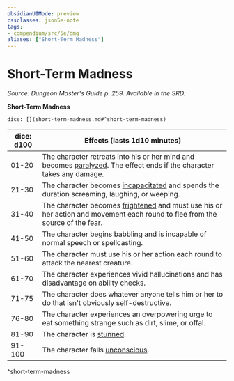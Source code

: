 ```yaml
---
obsidianUIMode: preview
cssclasses: json5e-note
tags:
- compendium/src/5e/dmg
aliases: ["Short-Term Madness"]
---
```

# Short-Term Madness
*Source: Dungeon Master's Guide p. 259. Available in the SRD.* 

**Short-Term Madness**

`dice: [](short-term-madness.md#^short-term-madness)`

| dice: d100 | Effects (lasts 1d10 minutes) |
|------------|------------------------------|
| 01-20 | The character retreats into his or her mind and becomes [paralyzed](/3-Mechanics/CLI/rules/conditions.md#paralyzed). The effect ends if the character takes any damage. |
| 21-30 | The character becomes [incapacitated](/3-Mechanics/CLI/rules/conditions.md#incapacitated) and spends the duration screaming, laughing, or weeping. |
| 31-40 | The character becomes [frightened](/3-Mechanics/CLI/rules/conditions.md#frightened) and must use his or her action and movement each round to flee from the source of the fear. |
| 41-50 | The character begins babbling and is incapable of normal speech or spellcasting. |
| 51-60 | The character must use his or her action each round to attack the nearest creature. |
| 61-70 | The character experiences vivid hallucinations and has disadvantage on ability checks. |
| 71-75 | The character does whatever anyone tells him or her to do that isn't obviously self-destructive. |
| 76-80 | The character experiences an overpowering urge to eat something strange such as dirt, slime, or offal. |
| 81-90 | The character is [stunned](/3-Mechanics/CLI/rules/conditions.md#stunned). |
| 91-100 | The character falls [unconscious](/3-Mechanics/CLI/rules/conditions.md#unconscious). |
^short-term-madness